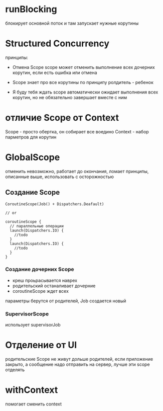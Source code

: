 # runBlocking

блокирует основной поток и там запускает нужные корутины 

# Structured Concurrency

принципы:

- Отмена Scope
scope может отменить выполнение всех дочерних корутин, если есть ошибка или отмена

- Scope знает про все корутины
по принципу ролдитель - ребенок

- Я буду тебя ждать
scope автоматически ожидает выполнения всех корутин, но не обязательно завершает вместе с ним

# отличие Scope от Context

Scope - просто обертка, он собирает все воедино 
Context - набор парметров для корутин 

# GlobalScope
отменить невозможно, работает до окончания, ломает принципы, описанные выше, использовать с осторожностью


## Создание Scope

```
CoroutineScope(Job() + Dispatchers.Deafault)

// or

coroutineScope {
  // параллельные операции
  launch(Dispatchers.IO) {
    //todo
  }
  launch(Dispatchers.IO) {
    //todo
  }
}

```

### Создание дочерних Scope

- креш проьрасывается наврех
- родительский останаливает дочерние
- coroutineScope ждет всех

параметры берутся от родителей, Job создается новый 

### SupervisorScope

использует supervisorJob

# Отделение от UI

родительские Scope не живут дольше родителей, если приложение закрыто, а сообщение надо отправить на сервер, лучше эти scope отделять

# withContext

помогает сменить context